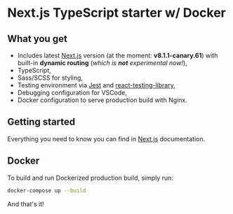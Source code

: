 # Next.js TypeScript starter w/ Docker

## What you get

- Includes latest [Next.js](https://nextjs.org/) version (at the moment: **v8.1.1-canary.61**) with built-in **dynamic routing** (_which is **not** experimental now!_),
- TypeScript,
- Sass/SCSS for styling,
- Testing environment via [Jest](https://jestjs.io/) and [react-testing-library](https://testing-library.com/docs/react-testing-library/intro),
- Debugging configuration for VSCode,
- Docker configuration to serve production build with Nginx.

## Getting started

Everything you need to know you can find in [Next.js](https://nextjs.org/) documentation.

## Docker

To build and run Dockerized production build, simply run:

```bash
docker-compose up --build
```

And that's it!
